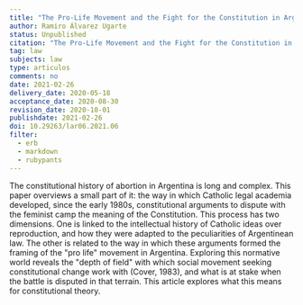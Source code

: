 ```yaml
---
title: "The Pro-Life Movement and the Fight for the Constitution in Argentina: Between Law and Transcendence"
author: Ramiro Álvarez Ugarte
status: Unpublished
citation: "The Pro-Life Movement and the Fight for the Constitution in Argentina: Between Law and Transcendence, in Latin American Law Review, No. 6 (2021): 125-149"
tag: law
subjects: law
type: articulos
comments: no
date: 2021-02-26
delivery_date: 2020-05-18
acceptance_date: 2020-08-30
revision_date: 2020-10-01
publishdate: 2021-02-26
doi: 10.29263/lar06.2021.06
filter:
  - erb
  - markdown
  - rubypants
---
```


The constitutional history of abortion in Argentina is long and complex. This paper overviews a small part of it: the way in which Catholic legal academia developed, since the early 1980s, constitutional arguments to dispute with the feminist camp the meaning of the Constitution. This process has two dimensions. One is linked to the intellectual history of Catholic ideas over reproduction, and how they were adapted to the peculiarities of Argentinean law. The other is related to the way in which these arguments formed the framing of the "pro life" movement in Argentina. Exploring this normative world reveals the "depth of field" with which social movement seeking constitutional change work with (Cover, 1983), and what is at stake when the battle is disputed in that terrain. This article explores what this means for constitutional theory.